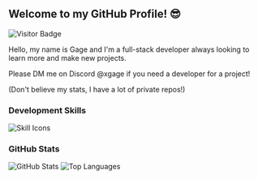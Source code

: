 ## Welcome to my GitHub Profile! 😎

![Visitor Badge](https://komarev.com/ghpvc/?username=gagedevs&color=red&label=Welcome!%20You+are+visitor+%23&style=for-the-badge)

Hello, my name is Gage and I'm a full-stack developer always looking to learn more and make new projects.

Please DM me on Discord @xgage if you need a developer for a project!

(Don't believe my stats, I have a lot of private repos!)

### Development Skills

![Skill Icons](https://skillicons.dev/icons?i=rust,js,react,ts,py,nodejs,html,css,sqlite,mysql,java,docker,cpp,bash)

### GitHub Stats

![GitHub Stats](https://github-readme-stats.vercel.app/api?username=gagedevs&show_icons=true&title_color=red&bg_color=00000000&icon_color=red&hide_border=true&text_color=FF0000&card_width=350)
![Top Languages](https://github-readme-stats.vercel.app/api/top-langs/?username=gagedevs&layout=compact&title_color=red&bg_color=00000000&icon_color=red&hide_border=true&text_color=FF00000&card_width=350)

